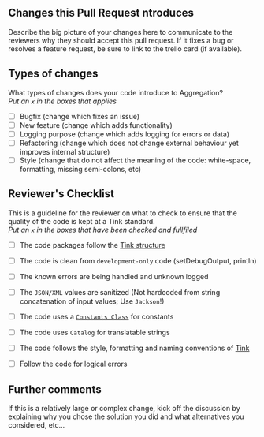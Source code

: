 ## Changes this Pull Request ntroduces

Describe the big picture of your changes here to communicate to the reviewers why they should accept this pull request. If it fixes a bug or resolves a feature request, be sure to link to the trello card (if available).

## Types of changes

What types of changes does your code introduce to Aggregation?  
_Put an `x` in the boxes that applies_ 

- [ ] Bugfix (change which fixes an issue)
- [ ] New feature (change which adds functionality)
- [ ] Logging purpose (change which adds logging for errors or data)
- [ ] Refactoring (change which does not change external behaviour yet improves internal structure)
- [ ] Style (change that do not affect the meaning of the code: white-space, formatting, missing semi-colons, etc) 

## Reviewer's Checklist

This is a guideline for the reviewer on what to check to ensure that the quality of the code is kept at a Tink standard.  
_Put an `x` in the boxes that have been checked and fullfiled_ 

- [ ] The code packages follow the [Tink structure](https://docs.google.com/document/d/18pSzbRPlHYbKJtCDntMYE_4TqNWFdyTFuETq6lyNZBk/edit#heading=h.f3ao0xse8vu5)
- [ ] The code is clean from `development-only` code (setDebugOutput, println) 
- [ ] The known errors are being handled and unknown logged
- [ ] The `JSON/XML` values are sanitized (Not hardcoded from string concatenation of input values; Use `Jackson`!) 
- [ ] The code uses a [`Constants Class`](https://docs.google.com/document/d/18pSzbRPlHYbKJtCDntMYE_4TqNWFdyTFuETq6lyNZBk/edit#heading=h.6tr2fkwudh2m) for constants 
- [ ] The code uses `Catalog` for translatable strings
- [ ] The code follows the style, formatting and naming conventions of [Tink](https://docs.google.com/document/d/18pSzbRPlHYbKJtCDntMYE_4TqNWFdyTFuETq6lyNZBk/edit#heading=h.hxfhn3yt7me0)
- [ ] Follow the code for logical errors


## Further comments

If this is a relatively large or complex change, kick off the discussion by explaining why you chose the solution you did and what alternatives you considered, etc...
